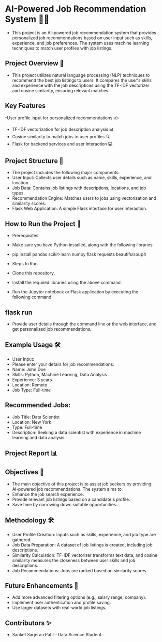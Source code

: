 # AI-Powered Job Recommendation System 💼🤖
- This project is an AI-powered job recommendation system that provides personalized job recommendations based on user input such as skills, experience, and job preferences. The system uses machine learning techniques to match user profiles with job listings.

## Project Overview 📝
- This project utilizes natural language processing (NLP) techniques to recommend the best job listings to users. It compares the user's skills and experience with the job descriptions using the TF-IDF vectorizer and cosine similarity, ensuring relevant matches.

## Key Features
-User profile input for personalized recommendations ✍️
- TF-IDF vectorization for job description analysis 📊
- Cosine similarity to match jobs to user profiles 🔍
- Flask for backend services and user interaction 💻

## Project Structure 📂
- The project includes the following major components:
- User Input: Collects user details such as name, skills, experience, and location.
- Job Data: Contains job listings with descriptions, locations, and job types.
- Recommendation Engine: Matches users to jobs using vectorization and similarity scores.
- Flask Web Application: A simple Flask interface for user interaction.

## How to Run the Project 🚀
- Prerequisites
- Make sure you have Python installed, along with the following libraries:

- pip install pandas scikit-learn numpy flask requests beautifulsoup4

- Steps to Run
- Clone this repository.
- Install the required libraries using the above command.
- Run the Jupyter notebook or Flask application by executing the following command:
## flask run

- Provide user details through the command line or the web interface, and get personalized job recommendations.
## Example Usage 🛠️
- User Input:
- Please enter your details for job recommendations:
- Name: John Doe
- Skills: Python, Machine Learning, Data Analysis
- Experience: 3 years
- Location: Remote
- Job Type: Full-time

## Recommended Jobs:
- Job Title: Data Scientist
- Location: New York
- Type: Full-time
- Description: Seeking a data scientist with experience in machine learning and data analysis.

## Project Report 📊
## Objectives 🎯
- The main objective of this project is to assist job seekers by providing AI-powered job recommendations. The system aims to:
- Enhance the job search experience.
- Provide relevant job listings based on a candidate's profile.
- Save time by narrowing down suitable opportunities.

## Methodology 🛠️
- User Profile Creation: Inputs such as skills, experience, and job type are gathered.
- Job Data Preparation: A dataset of job listings is created, including job descriptions.
- Similarity Calculation: TF-IDF vectorizer transforms text data, and cosine similarity measures the closeness between user skills and job descriptions.
- Job Recommendations: Jobs are ranked based on similarity scores.

## Future Enhancements 🔮
- Add more advanced filtering options (e.g., salary range, company).
- Implement user authentication and profile saving.
- Use larger datasets with real-world job listings.

## Contributors ✨
- Sanket Sarjerao Patil – Data Science Student
